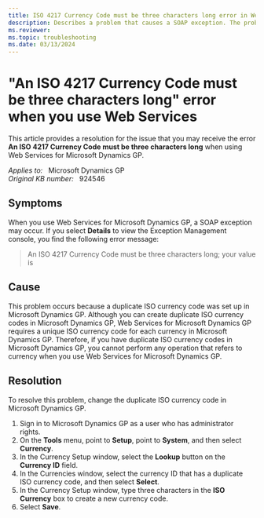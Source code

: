```yaml
---
title: ISO 4217 Currency Code must be three characters long error in Web Services
description: Describes a problem that causes a SOAP exception. The problem occurs because a duplicate ISO currency code was set up in Microsoft Dynamics GP. Provides steps to resolve the problem.
ms.reviewer: 
ms.topic: troubleshooting
ms.date: 03/13/2024
---
```

# "An ISO 4217 Currency Code must be three characters long" error when you use Web Services

This article provides a resolution for the issue that you may receive the error **An ISO 4217 Currency Code must be three characters long** when using Web Services for Microsoft Dynamics GP.

_Applies to:_ &nbsp; Microsoft Dynamics GP  
_Original KB number:_ &nbsp; 924546

## Symptoms

When you use Web Services for Microsoft Dynamics GP, a SOAP exception may occur. If you select **Details** to view the Exception Management console, you find the following error message:

> An ISO 4217 Currency Code must be three characters long; your value is

## Cause

This problem occurs because a duplicate ISO currency code was set up in Microsoft Dynamics GP. Although you can create duplicate ISO currency codes in Microsoft Dynamics GP, Web Services for Microsoft Dynamics GP requires a unique ISO currency code for each currency in Microsoft Dynamics GP. Therefore, if you have duplicate ISO currency codes in Microsoft Dynamics GP, you cannot perform any operation that refers to currency when you use Web Services for Microsoft Dynamics GP.

## Resolution

To resolve this problem, change the duplicate ISO currency code in Microsoft Dynamics GP.

1. Sign in to Microsoft Dynamics GP as a user who has administrator rights.
2. On the **Tools** menu, point to **Setup**, point to **System**, and then select **Currency**.
3. In the Currency Setup window, select the **Lookup** button on the **Currency ID** field.
4. In the Currencies window, select the currency ID that has a duplicate ISO currency code, and then select **Select**.
5. In the Currency Setup window, type three characters in the **ISO Currency** box to create a new currency code.
6. Select **Save**.
